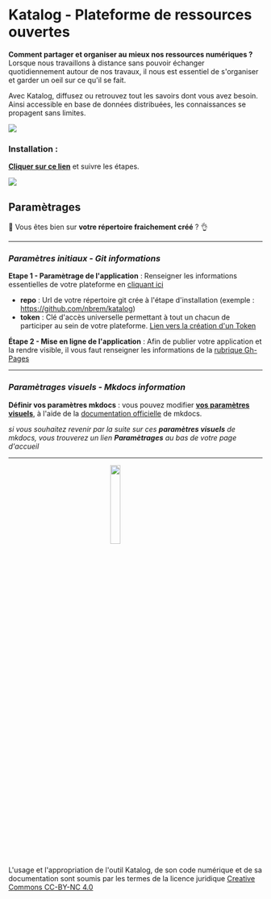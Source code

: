 # Katalog - Plateforme de ressources ouvertes

**Comment partager et organiser au mieux nos ressources numériques ?** Lorsque nous travaillons à distance sans pouvoir échanger quotidiennement autour de nos travaux, il nous est essentiel de s'organiser et garder un oeil sur ce qu'il se fait. 

Avec Katalog, diffusez ou retrouvez tout les savoirs dont vous avez besoin. Ainsi accessible en base de données distribuées, les connaissances se propagent sans limites.

![](https://konsilion.fr/wp/wp-content/uploads/2022/11/exemple-katalog-1024x544.png)




### Installation : 

**[Cliquer sur ce lien](https://github.com/Konsilion/katalog-template/generate)** et suivre les étapes.

<img src="https://konsilion.fr/wp/wp-content/uploads/2022/11/admonition-readme-1024x249.png">




## Paramètrages

📌 Vous êtes bien sur **votre répertoire fraichement créé** ? 👌

---

### *Paramètres initiaux - Git informations*

**Etape 1 - Paramètrage de l'application** : Renseigner les informations essentielles de votre plateforme en [cliquant ici](../../edit/master/docs/konsilion.json)
* **repo** :
  Url de votre répertoire git crée à l'étape d'installation (exemple : https://github.com/nbrem/katalog)
* **token** : 
  Clé d'accès universelle permettant à tout un chacun de participer au sein de votre plateforme. [Lien vers la création d'un Token](https://github.com/settings/tokens/new)

**Étape 2 - Mise en ligne de l'application** : Afin de publier votre application et la rendre visible, il vous faut renseigner les informations de la [rubrique Gh-Pages](../../settings/pages)

---


### *Paramètrages visuels - Mkdocs information*

**Définir vos paramètres mkdocs** : vous pouvez modifier **[vos paramètres visuels](../../edit/master/mkdocs.yml)**, à l'aide de la [documentation officielle](https://squidfunk.github.io/mkdocs-material/setup/changing-the-colors/) de mkdocs.

*si vous souhaitez revenir par la suite sur ces **paramètres visuels** de mkdocs, vous trouverez  un lien **Paramètrages** au bas de votre page d'accueil*


---

<img style="display: block; margin: 0 auto;" src="https://mirrors.creativecommons.org/presskit/buttons/88x31/png/by-nc.png" width="20%">

L'usage et l'appropriation de l'outil Katalog, de son code numérique et de sa documentation sont soumis par les termes de la licence juridique [Creative Commons CC-BY-NC 4.0](https://creativecommons.org/licenses/by-nc/4.0/deed.fr) 


